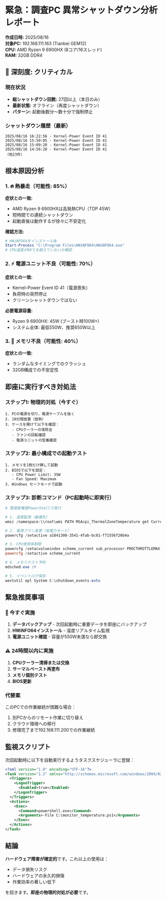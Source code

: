 # 緊急：調査PC 異常シャットダウン分析レポート
**作成日時:** 2025/08/16  
**対象PC:** 192.168.111.163 (Tianbei GEM12)  
**CPU:** AMD Ryzen 9 6900HX (8コア/16スレッド)  
**RAM:** 32GB DDR4  

## 🔴 深刻度: クリティカル

### 現在状況
- **総シャットダウン回数:** 27回以上（本日のみ）
- **最新状態:** オフライン（再度シャットダウン）
- **パターン:** 起動後数分〜数十分で強制停止

### シャットダウン履歴（最新）
```
2025/08/16 16:22:56 - Kernel-Power Event ID 41
2025/08/16 15:50:05 - Kernel-Power Event ID 41
2025/08/16 15:09:20 - Kernel-Power Event ID 41
2025/08/16 14:56:20 - Kernel-Power Event ID 41
（他23件）
```

## 根本原因分析

### 1. 🔥 熱暴走（可能性: 85%）
**症状との一致:**
- AMD Ryzen 9 6900HXは高発熱CPU（TDP 45W）
- 短時間での連続シャットダウン
- 起動直後は動作するが徐々に不安定化

**確認方法:**
```powershell
# HWiNFO64をインストール後
Start-Process "C:\Program Files\HWiNFO64\HWiNFO64.exe"
# CPU温度が80℃を超えていないか確認
```

### 2. ⚡ 電源ユニット不良（可能性: 70%）
**症状との一致:**
- Kernel-Power Event ID 41（電源喪失）
- 負荷時の突然停止
- クリーンシャットダウンではない

**必要電源容量:**
- Ryzen 9 6900HX: 45W (ブースト時100W+)
- システム全体: 最低550W、推奨650W以上

### 3. 💾 メモリ不良（可能性: 40%）
**症状との一致:**
- ランダムなタイミングでのクラッシュ
- 32GB構成での不安定性

## 即座に実行すべき対処法

### ステップ1: 物理的対処（今すぐ）
```
1. PCの電源を切り、電源ケーブルを抜く
2. 10分間放置（放熱）
3. ケースを開けて以下を確認：
   - CPUクーラーの埃除去
   - ファンの回転確認
   - 電源ユニットの型番確認
```

### ステップ2: 最小構成での起動テスト
```
1. メモリを1枚だけ挿して起動
2. BIOSで以下を設定：
   - CPU Power Limit: 35W
   - Fan Speed: Maximum
3. Windows セーフモードで起動
```

### ステップ3: 診断コマンド（PC起動時に即実行）
```powershell
# 管理者権限PowerShellで実行

# 1. 温度監視（最優先）
wmic /namespace:\\root\wmi PATH MSAcpi_ThermalZoneTemperature get CurrentTemperature

# 2. 電源プラン変更（省電力モード）
powercfg /setactive a1841308-3541-4fab-bc81-f71556f20b4a

# 3. CPU使用率制限
powercfg /setacvalueindex scheme_current sub_processor PROCTHROTTLEMAX 50
powercfg /setactive scheme_current

# 4. メモリテスト予約
mdsched.exe /r

# 5. イベントログ保存
wevtutil epl System C:\shutdown_events.evtx
```

## 緊急推奨事項

### 🚨 今すぐ実施
1. **データバックアップ** - 次回起動時に重要データを即座にバックアップ
2. **HWiNFO64インストール** - 温度リアルタイム監視
3. **電源ユニット確認** - 容量が550W未満なら即交換

### ⚠️ 24時間以内に実施
1. **CPUクーラー清掃または交換**
2. **サーマルペースト再塗布**
3. **メモリ個別テスト**
4. **BIOS更新**

### 代替案
このPCでの作業継続が困難な場合：
1. 別PCからのリモート作業に切り替え
2. クラウド環境への移行
3. 修理完了まで192.168.111.200での作業継続

## 監視スクリプト
次回起動時に以下を自動実行するようタスクスケジューラに登録：
```xml
<?xml version="1.0" encoding="UTF-16"?>
<Task version="1.2" xmlns="http://schemas.microsoft.com/windows/2004/02/mit/task">
  <Triggers>
    <LogonTrigger>
      <Enabled>true</Enabled>
    </LogonTrigger>
  </Triggers>
  <Actions>
    <Exec>
      <Command>powershell.exe</Command>
      <Arguments>-File C:\monitor_temperature.ps1</Arguments>
    </Exec>
  </Actions>
</Task>
```

## 結論
**ハードウェア障害が確定的**です。これ以上の使用は：
- データ損失リスク
- ハードウェアの永久的損傷
- 作業効率の著しい低下

を招きます。**即座の物理的対処が必要**です。